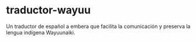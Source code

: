 # traductor-wayuu
Un traductor de español a embera que facilita la comunicación y preserva la lengua indígena Wayuunaiki.
